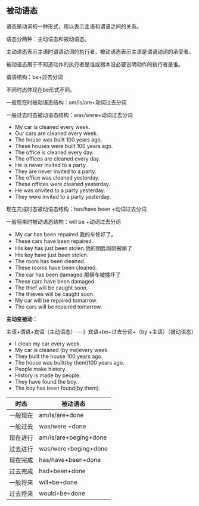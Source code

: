 ## 被动语态

语态是动词的一种形式，用以表示主语和谓语之间的关系。

语态分两种：主动语态和被动语态。

主动语态表示主语时谓语动词的执行者，被动语态表示主语是谓语动词的承受者。

被动语态用于不知道动作的执行者是谁或根本没必要说明动作的执行者是谁。

谓语结构：be+过去分词

不同时态体现在be形式不同。

一般现在时被动语态结构：am/is/are+动词过去分词

一般过去时态被动语态结构：was/were+动词过去分词

- My car is cleaned every week.
- Our cars are cleaned every week.
- The house was built 100 years ago.
- These houses were built 100 years ago.
- The office is cleaned every day.
- The offices are cleaned every day.
- He is never invited to a party.
- They are never invited to a party.
- The office was cleaned yesterday.
- These offices were cleaned yesterday.
- He was onvited to a party yesterday.
- They were invited to a party yesterday.


现在完成时态被动语态结构：has/have been +动词过去分词

一般将来时被动语态结构：will be +动词过去分词

- My car has been repaired.我的车修好了。
- These cars have been repaired.
- His key has just been stolen.他的钥匙刚刚被偷了
- His key have just been stolen.
- The room has been cleaned.
- These rooms have been cleaned.
- The car has been damaged.那辆车被撞坏了
- These cars have been damaged.
- The thief will be caught soon.
- The thieves will be caught soon.
- My car will be repaired tomarrow.
- The cars will be repaired tomarrow.

**主动变被动：**

主语+谓语+宾语（主动语态）---》宾语+be+过去分词+（by +主语）（被动语态）
  - I clean my car every week.
  - My car is cleaned (by me)every week.
  - They built the house 100 years ago.
  - The house was built(by them)100 years ago.
  - People make history.
  - History is made by people.
  - They have found the boy.
  - The boy has been found(by them).

| 时态 | 被动语态 |
|--------|--------|
|   一般现在     |   am/is/are+done     |
|一般过去|was/were +done|
|现在进行|am/is/are+beging+done|
|过去进行|was/were+beging+done|
|现在完成|has/have+been+done|
|过去完成|had+been+done|
|一般将来|will+be+done|
|过去将来|would+be+done|